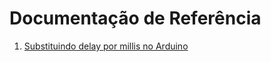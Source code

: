 # Documentação de Referência

1. [Substituindo delay por millis no Arduino](https://www.makerhero.com/blog/subtituindo-delay-por-millis-no-arduino/)
